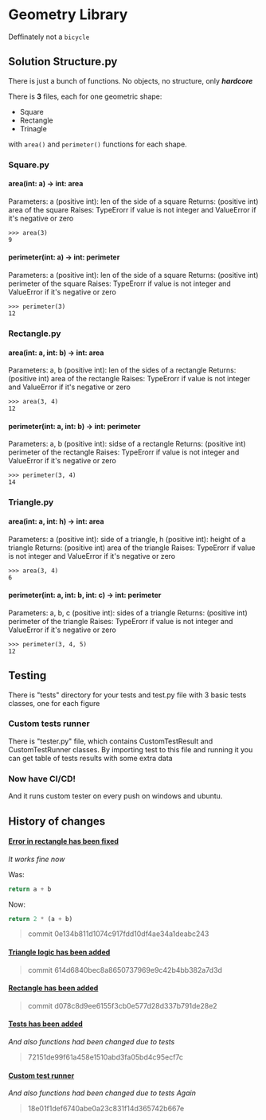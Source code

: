 # Geometry Library
Deffinately not a ``bicycle``

## Solution Structure.py
There is just a bunch of functions. No objects, no structure, only ***hardcore***

There is **3** files, each for one geometric shape:
* Square
* Rectangle
* Trinagle

with ```area()``` and ```perimeter()``` functions for each shape.

### Square.py
#### area(int: a) -> int: area
Parameters: a (positive int): len of the side of a square
Returns: (positive int) area of the square
Raises: TypeErorr if value is not integer and ValueError if it's negative or zero

```
>>> area(3)
9
```

#### perimeter(int: a) -> int: perimeter
Parameters: a (positive int): len of the side of a square
Returns: (positive int) perimeter of the square
Raises: TypeErorr if value is not integer and ValueError if it's negative or zero

```
>>> perimeter(3)
12
```

### Rectangle.py
#### area(int: a, int: b) -> int: area
Parameters: a, b (positive int): len of the sides of a rectangle
Returns: (positive int) area of the rectangle
Raises: TypeErorr if value is not integer and ValueError if it's negative or zero

```
>>> area(3, 4)
12
```

#### perimeter(int: a, int: b) -> int: perimeter
Parameters: a, b (positive int): sidse of a rectangle
Returns: (positive int) perimeter of the rectangle
Raises: TypeErorr if value is not integer and ValueError if it's negative or zero

```
>>> perimeter(3, 4)
14
```

### Triangle.py

#### area(int: a, int: h) -> int: area
Parameters: a (positive int): side of a triangle, h (positive int): height of a triangle
Returns: (positive int) area of the triangle
Raises: TypeErorr if value is not integer and ValueError if it's negative or zero

```
>>> area(3, 4)
6
```

#### perimeter(int: a, int: b, int: c) -> int: perimeter
Parameters: a, b, c (positive int): sides of a triangle
Returns: (positive int) perimeter of the triangle
Raises: TypeErorr if value is not integer and ValueError if it's negative or zero

```
>>> perimeter(3, 4, 5)
12
```

## Testing
There is "tests" directory for your tests and test.py file with 3 basic tests classes, one for each figure
### Custom tests runner
There is "tester.py" file, which contains CustomTestResult and CustomTestRunner classes. By importing test to this file and running it you can get table of tests results with some extra data
### Now have CI/CD!
And it runs custom tester on every push on windows and ubuntu.

## History of changes
#### [Error in rectangle has been fixed](#rectanglepy)
*It works fine now*

Was:
```python
return a + b
```
Now:
```python
return 2 * (a + b)
```

> commit 0e134b811d1074c917fdd10df4ae34a1deabc243

#### [Triangle logic has been added](#trianglepy)
> commit 614d6840bec8a8650737969e9c42b4bb382a7d3d

#### [Rectangle has been added](#rectanglepy)
> commit d078c8d9ee6155f3cb0e577d28d337b791de28e2

#### [Tests has been added](#rectanglepy)
*And also functions had been changed due to tests*
> 72151de99f61a458e1510abd3fa05bd4c95ecf7c

#### [Custom test runner](#custom-tests-runner)
*And also functions had been changed due to tests*
*Again*
> 18e01f1def6740abe0a23c831f14d365742b667e